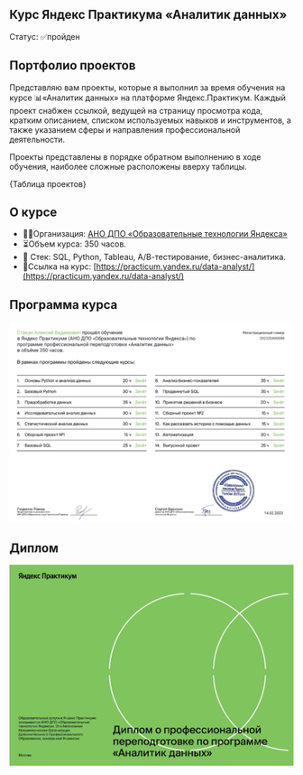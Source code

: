 ## Курс Яндекс Практикума «Аналитик данных»
Статус: ✅пройден
## Портфолио проектов
Представляю вам проекты, которые я выполнил за время обучения на курсе 📊«Аналитик данных» на платформе Яндекс.Практикум. Каждый проект снабжен ссылкой, ведущей на страницу просмотра кода, кратким описанием, списком используемых навыков и инструментов, а также указанием сферы и направления профессиональной деятельности.

Проекты представлены в порядке обратном выполнению в ходе обучения, наиболее сложные расположены вверху таблицы.

{Таблица проектов}

## О курсе
 - 🧑‍🏫Организация: [АНО ДПО «Образовательные технологии Яндекса»](https://yandex.ru/edtech/documents)
 - ⏳Объем курса: 350 часов.
 - 🧰 Стек: SQL, Python, Tableau, А/В-тестирование, бизнес-аналитика.
 - 🔗Ссылка на курс: [https://practicum.yandex.ru/data-analyst/](https://practicum.yandex.ru/data-analyst/)
## Программа курса
![Аналитик данных — программа](/certificate/20232DA00088_rus_2p.png)
## Диплом
![Аналитик данных — диплом](/certificate/20232DA00088_rus_1p.png)
